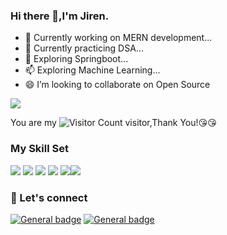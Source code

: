 ### Hi there 👋,I'm Jiren.

- 🔭 Currently working on MERN development...
- 🌱 Currently practicing DSA...
- 💬 Exploring Springboot...
- 📫 Exploring Machine Learning...
- 😄 I’m looking to collaborate on Open Source

![](https://github-readme-stats.vercel.app/api?username=Jiren1247&show_icons=true&theme=transparent)

You are my ![Visitor Count](https://profile-counter.glitch.me/Jiren1247/count.svg) visitor,Thank You!:kissing_heart::kissing_heart:

### My Skill Set

<img src="https://img.shields.io/badge/Java-%230175C2.svg?&style=for-the-badge&logo=java&logoColor=white"/> <img src="https://img.shields.io/badge/html%20-%23E34F26.svg?&style=for-the-badge&logo=html&logoColor=white"/> <img src="https://img.shields.io/badge/css3%20-%231572B6.svg?&style=for-the-badge&logo=css3&logoColor=white"/> <img src="https://img.shields.io/badge/Javascript%20-%2300599C.svg?&style=for-the-badge&logo=Javascript&ogoColor=white"/> <img src="https://img.shields.io/badge/Python%20-%2302569B.svg?&style=for-the-badge&logo=python&logoColor=white" /><img src="https://img.shields.io/badge/github%20-%23121011.svg?&style=for-the-badge&logo=github&logoColor=white"/>
### 📱&nbsp;Let's connect
[![General badge](https://img.shields.io/badge/Gmail-D14836?style=for-the-badge&logo=gmail&logoColor=white)](emmawang@gmail.com)
[![General badge](https://img.shields.io/badge/linkedin%20-%230077B5.svg?&style=for-the-badge&logo=linkedin&logoColor=white)](https://www.linkedin.com/in/emma-wang-95a6032a5/)

